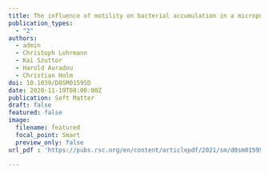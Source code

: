 ```yaml
---
title: The influence of motility on bacterial accumulation in a microporous channel
publication_types:
  - "2"
authors:
  - admin
  - Christoph Lohrmann
  - Kai Szuttor
  - Harold Auradou
  - Christian Holm
doi: 10.1039/D0SM01595D
date: 2020-11-19T08:00:00Z
publication: Soft Matter
draft: false
featured: false
image:
  filename: featured
  focal_point: Smart
  preview_only: false
url_pdf : 'https://pubs.rsc.org/en/content/articlepdf/2021/sm/d0sm01595d'

---
```

